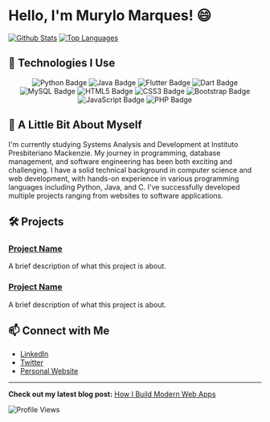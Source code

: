 # Hello, I'm Murylo Marques! 😄

[![Github Stats](https://github-readme-stats.vercel.app/api?username=murylomarques&show_icons=true&hide_title=true&count_private=true&hide=prs&theme=dark)](https://github.com/murylomarques)
[![Top Languages](https://github-readme-stats.vercel.app/api/top-langs/?username=murylomarques&theme=dark&layout=compact)](https://github.com/murylomarques)

## 🚀 Technologies I Use

<div align="center">
  <img src="https://img.shields.io/badge/Python-14354C?style=for-the-badge&logo=python&logoColor=white" alt="Python Badge" />
  <img src="https://img.shields.io/badge/Java-007396?style=for-the-badge&logo=java&logoColor=white" alt="Java Badge" />
  <img src="https://img.shields.io/badge/Flutter-02569B?style=for-the-badge&logo=flutter&logoColor=white" alt="Flutter Badge" />
  <img src="https://img.shields.io/badge/Dart-0175C2?style=for-the-badge&logo=dart&logoColor=white" alt="Dart Badge" />
  <img src="https://img.shields.io/badge/MySQL-00000F?style=for-the-badge&logo=mysql&logoColor=white" alt="MySQL Badge" />
  <img src="https://img.shields.io/badge/HTML5-E34F26?style=for-the-badge&logo=html5&logoColor=white" alt="HTML5 Badge" />
  <img src="https://img.shields.io/badge/CSS3-1572B6?style=for-the-badge&logo=css3&logoColor=white" alt="CSS3 Badge" />
  <img src="https://img.shields.io/badge/Bootstrap-563D7C?style=for-the-badge&logo=bootstrap&logoColor=white" alt="Bootstrap Badge" />
  <img src="https://img.shields.io/badge/JavaScript-323330?style=for-the-badge&logo=javascript&logoColor=F7DF1E" alt="JavaScript Badge" />
  <img src="https://img.shields.io/badge/PHP-777BB4?style=for-the-badge&logo=php&logoColor=white" alt="PHP Badge" />
</div>

## 🌟 A Little Bit About Myself

I'm currently studying Systems Analysis and Development at Instituto Presbiteriano Mackenzie. My journey in programming, database management, and software engineering has been both exciting and challenging. I have a solid technical background in computer science and web development, with hands-on experience in various programming languages including Python, Java, and C. I've successfully developed multiple projects ranging from websites to software applications.

## 🛠️ Projects

### [Project Name](https://github.com/murylomarques/project-name)
A brief description of what this project is about.

### [Project Name](https://github.com/murylomarques/project-name)
A brief description of what this project is about.

## 📫 Connect with Me

- [LinkedIn](www.linkedin.com/in/murylo-marques)
- [Twitter](https://twitter.com/murylomarques)
- [Personal Website](https://example.com)

---

**Check out my latest blog post:** [How I Build Modern Web Apps](https://example.com/blog/latest-post)

![Profile Views](https://komarev.com/ghpvc/?username=murylomarques&color=brightgreen)
